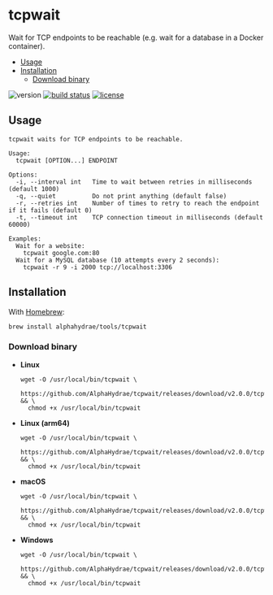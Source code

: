 # tcpwait

Wait for TCP endpoints to be reachable (e.g. wait for a database in a Docker container).

<!-- START doctoc generated TOC please keep comment here to allow auto update -->
<!-- DON'T EDIT THIS SECTION, INSTEAD RE-RUN doctoc TO UPDATE -->


- [Usage](#usage)
- [Installation](#installation)
  - [Download binary](#download-binary)

<!-- END doctoc generated TOC please keep comment here to allow auto update -->

![version](https://img.shields.io/badge/Version-v2.0.0-blue.svg)
[![build status](https://travis-ci.org/AlphaHydrae/tcpwait.svg?branch=master)](https://travis-ci.org/AlphaHydrae/tcpwait)
[![license](https://img.shields.io/badge/License-MIT-blue.svg)](LICENSE.txt)



## Usage

```
tcpwait waits for TCP endpoints to be reachable.

Usage:
  tcpwait [OPTION...] ENDPOINT

Options:
  -i, --interval int   Time to wait between retries in milliseconds (default 1000)
  -q, --quiet          Do not print anything (default false)
  -r, --retries int    Number of times to retry to reach the endpoint if it fails (default 0)
  -t, --timeout int    TCP connection timeout in milliseconds (default 60000)

Examples:
  Wait for a website:
    tcpwait google.com:80
  Wait for a MySQL database (10 attempts every 2 seconds):
    tcpwait -r 9 -i 2000 tcp://localhost:3306
```



## Installation

With [Homebrew][brew]:

```
brew install alphahydrae/tools/tcpwait
```

### Download binary

* **Linux**

  ```
  wget -O /usr/local/bin/tcpwait \
    https://github.com/AlphaHydrae/tcpwait/releases/download/v2.0.0/tcpwait_v2.0.0_linux_amd64 && \
    chmod +x /usr/local/bin/tcpwait
  ```
* **Linux (arm64)**

  ```
  wget -O /usr/local/bin/tcpwait \
    https://github.com/AlphaHydrae/tcpwait/releases/download/v2.0.0/tcpwait_v2.0.0_linux_arm64 && \
    chmod +x /usr/local/bin/tcpwait
  ```
* **macOS**

  ```
  wget -O /usr/local/bin/tcpwait \
    https://github.com/AlphaHydrae/tcpwait/releases/download/v2.0.0/tcpwait_v2.0.0_darwin_amd64 && \
    chmod +x /usr/local/bin/tcpwait
  ```
* **Windows**

  ```
  wget -O /usr/local/bin/tcpwait \
    https://github.com/AlphaHydrae/tcpwait/releases/download/v2.0.0/tcpwait_v2.0.0_windows_amd64 && \
    chmod +x /usr/local/bin/tcpwait
  ```



[brew]: https://brew.sh/
[go]: https://golang.org
